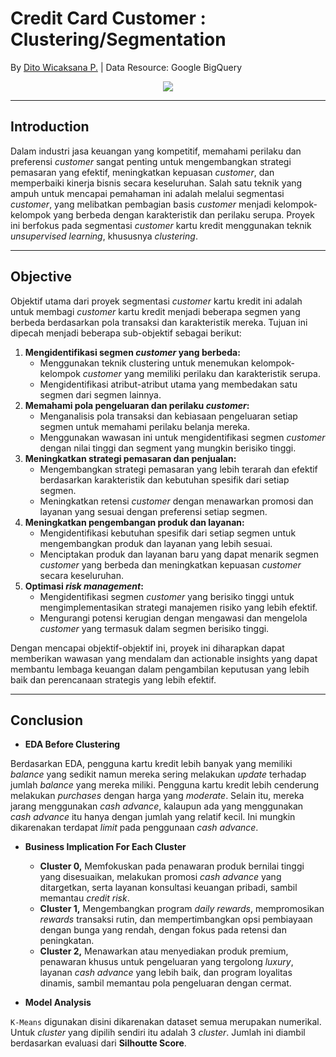 # **Credit Card Customer** : Clustering/Segmentation

By [Dito Wicaksana P.](https://github.com/ditoowp) | Data Resource: Google BigQuery

<center><img src="https://s28126.pcdn.co/blogs/ask-experian/wp-content/uploads/4-Types-of-Cards-Everyone-Should-Have-in-Their-Wallet-1400x933-1-900x600.jpg.optimal.jpg"/></center>

---

## Introduction 

Dalam industri jasa keuangan yang kompetitif, memahami perilaku dan preferensi *customer* sangat penting untuk mengembangkan strategi pemasaran yang efektif, meningkatkan kepuasan *customer*, dan memperbaiki kinerja bisnis secara keseluruhan. Salah satu teknik yang ampuh untuk mencapai pemahaman ini adalah melalui segmentasi *customer*, yang melibatkan pembagian basis *customer* menjadi kelompok-kelompok yang berbeda dengan karakteristik dan perilaku serupa. Proyek ini berfokus pada segmentasi *customer* kartu kredit menggunakan teknik *unsupervised learning*, khususnya *clustering*.

--- 

## Objective
Objektif utama dari proyek segmentasi *customer* kartu kredit ini adalah untuk membagi *customer* kartu kredit menjadi beberapa segmen yang berbeda berdasarkan pola transaksi dan karakteristik mereka. Tujuan ini dipecah menjadi beberapa sub-objektif sebagai berikut:

1. **Mengidentifikasi segmen *customer* yang berbeda:**
    - Menggunakan teknik clustering untuk menemukan kelompok-kelompok *customer* yang memiliki perilaku dan karakteristik serupa.
    - Mengidentifikasi atribut-atribut utama yang membedakan satu segmen dari segmen lainnya.
2. **Memahami pola pengeluaran dan perilaku *customer*:**
    - Menganalisis pola transaksi dan kebiasaan pengeluaran setiap segmen untuk memahami perilaku belanja mereka.
    - Menggunakan wawasan ini untuk mengidentifikasi segmen *customer* dengan nilai tinggi dan segment yang mungkin berisiko tinggi.
3. **Meningkatkan strategi pemasaran dan penjualan:**
    - Mengembangkan strategi pemasaran yang lebih terarah dan efektif berdasarkan karakteristik dan kebutuhan spesifik dari setiap segmen.
    - Meningkatkan retensi *customer* dengan menawarkan promosi dan layanan yang sesuai dengan preferensi setiap segmen.
4. **Meningkatkan pengembangan produk dan layanan:**
    - Mengidentifikasi kebutuhan spesifik dari setiap segmen untuk mengembangkan produk dan layanan yang lebih sesuai.
    - Menciptakan produk dan layanan baru yang dapat menarik segmen *customer* yang berbeda dan meningkatkan kepuasan *customer* secara keseluruhan.
5. **Optimasi *risk management*:**
    - Mengidentifikasi segmen *customer* yang berisiko tinggi untuk mengimplementasikan strategi manajemen risiko yang lebih efektif.
    - Mengurangi potensi kerugian dengan mengawasi dan mengelola *customer* yang termasuk dalam segmen berisiko tinggi.

Dengan mencapai objektif-objektif ini, proyek ini diharapkan dapat memberikan wawasan yang mendalam dan actionable insights yang dapat membantu lembaga keuangan dalam pengambilan keputusan yang lebih baik dan perencanaan strategis yang lebih efektif.

---

## Conclusion

* **EDA Before Clustering**

Berdasarkan EDA, pengguna kartu kredit lebih banyak yang memiliki *balance* yang sedikit namun mereka sering melakukan *update* terhadap jumlah *balance* yang mereka miliki. Pengguna kartu kredit lebih cenderung melakukan *purchases* dengan harga yang *moderate*. Selain itu, mereka jarang menggunakan *cash advance*, kalaupun ada yang menggunakan *cash advance* itu hanya dengan jumlah yang relatif kecil. Ini mungkin dikarenakan terdapat *limit* pada penggunaan *cash advance*.

* **Business Implication For Each Cluster**
    - **Cluster 0,**
        Memfokuskan pada penawaran produk bernilai tinggi yang disesuaikan, melakukan promosi *cash advance* yang ditargetkan, serta layanan konsultasi keuangan pribadi, sambil memantau *credit risk*.
    - **Cluster 1,**
        Mengembangkan program *daily rewards*, mempromosikan *rewards* transaksi rutin, dan mempertimbangkan opsi pembiayaan dengan bunga yang rendah, dengan fokus pada retensi dan peningkatan.
    - **Cluster 2,**
        Menawarkan atau menyediakan produk premium, penawaran khusus untuk pengeluaran yang tergolong *luxury*, layanan *cash advance* yang lebih baik, dan program loyalitas dinamis, sambil memantau pola pengeluaran dengan cermat.

* **Model Analysis**

`K-Means` digunakan disini dikarenakan dataset semua merupakan numerikal. Untuk *cluster* yang dipilih sendiri itu adalah 3 *cluster*. Jumlah ini diambil berdasarkan evaluasi dari **Silhoutte Score**.
